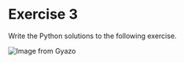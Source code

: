 # Exercise 3

Write the Python solutions to the following exercise.

![Image from Gyazo](https://i.gyazo.com/adcf5d75a2a2632c39544b5033e9db06.png)
